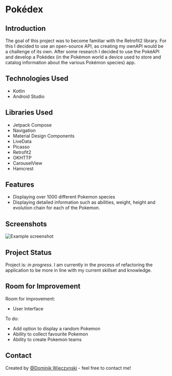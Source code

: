 # Pokédex

## Introduction 
The goal of this project was to become familiar with the Retrofit2 library. For this I decided to use an open-source API, as creating my ownAPI would be a challenge of its own. After some research I decided to use the PokéAPI and develop a Pokédex (in the Pokémon world a device used to store and catalog information about the various Pokémon species) app. 
## Technologies Used
- Kotlin
- Android Studio

## Libraries Used
- Jetpack Compose
- Navigation
- Material Design Components
- LiveData
- Picasso
- Retrofit2
- OKHTTP
- CarouselView
- Hamcrest
## Features
- Displaying over 1000 different Pokemon species
- Displaying detailed information such as abilities, weight, height and evolution chain for each of the Pokemon.


## Screenshots
![Example screenshot](./img/screenshot.png)
<!-- If you have screenshots you'd like to share, include them here. -->


## Project Status
Project is: _in progress_. 
I am currently in the process of refactoring the application to be more in line with my current skillset and knowledge.


## Room for Improvement
Room for improvement:
- User Interface

To do:
- Add option to display a random Pokemon
- Ability to collect favourite Pokemon
- Ability to create Pokemon teams



## Contact
Created by [@Dominik Wieczynski](https://www.linkedin.com/in/dominik-wieczy%C5%84ski-19ba77209/) - feel free to contact me!


<!-- Optional -->
<!-- ## License -->
<!-- This project is open source and available under the [... License](). -->

<!-- You don't have to include all sections - just the one's relevant to your project -->

